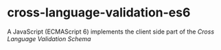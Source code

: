 # cross-language-validation-es6
A JavaScript (ECMAScript 6) implements the client side part of the _Cross Language Validation Schema_
